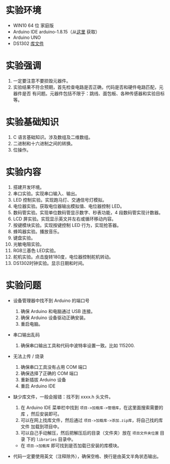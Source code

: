 # 实验环境

- WIN10 64 位 家庭版
- Arduino IDE arduino-1.8.15（从[这里](https://www.arduino.cc/en/software) 获取）
- Arduino UNO
- DS1302 [库文件](http://osoyoo.com/2016/07/26/ds1302_clock_module/)

# 实验强调

1. 一定要注意不要损毁元器件。
2. 实验结果不符合预期，首先检查电路是否正确，代码是否和硬件电路匹配，元器件是否
   有问题。元器件包括不限于：跳线、面包板、各种传感器和实验目标等。

# 实验基础知识

1. C 语言基础知识。涉及数组及二维数组。
2. 二进制和十六进制之间的转换。
3. 位操作。

# 实验内容

1. 搭建开发环境。
2. 串口实验。实现串口输入、输出。
3. LED 控制实验。实现跑马灯、交通信号灯模拟。
4. 电位器实验。获取电位器输出模拟值、电位器控制 LED。
5. 数码管实验。实现单位数码管显示数字、秒表功能，4 段数码管实现计数器。
6. LCD 屏实验。实现显示英文并左右或循环移动内容。
7. 按键模块实验。实现按键控制 LED 行为，实现抢答器。
8. 蜂鸣器实验。播放音乐。
9. 键盘实验。
10. 光敏电阻实验。
11. RGB三基色 LED实验。
12. 舵机实验。点击旋转180度，电位器控制舵机转动。
13. DS1302时钟实验。显示日期和时间。

# 实验问题

- 设备管理器中找不到 Arduino 的端口号
  1. 确保 Arduino 和电脑通过 USB 连接。
  2. 确保 Arduino 设备驱动正确安装。
  3. 重启电脑。

- 串口输出乱码
  1. 确保串口输出工具和代码中波特率设置一致。比如 115200.

- 无法上传 / 烧录
  1. 确保串口工具没有占用 COM 端口
  2. 确保选择了正确的 COM 端口
  3. 重新插拔 Arduino 设备
  4. 重启 Arduino IDE

- 缺少库文件，一般会报错：找不到 xxxx.h 头文件。
    1. 在 Arduino IDE 菜单栏中找到 `项目->加载库->管理库`，在这里面搜索需要的库
       ，然后安装即可。
    2. 可以在网上找库文件，然后通过 `项目->加载库->添加.zip库`，将自己找的库文件
       加载到项目中。
    3. 可以自己手动解压，然后把解压后的目录（文件夹）放在 `项目文件夹位置` 目录
       下的 `libraries` 目录中。
    - 在 `项目->加载库` 即可找到是否加载已安装的库模块。

- 代码一定要使用英文（注释除外），确保空格、换行是由英文半角状态输出。

